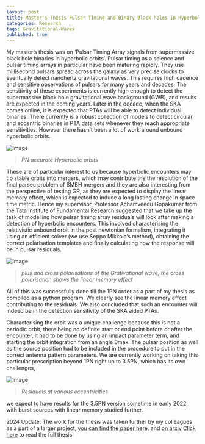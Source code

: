 ```yaml
---
layout: post
title: Master's Thesis Pulsar Timing and Binary Black holes in Hyperbolic orbits
categories: Research
tags: Gravitational-Waves
published: true
---
```



My master’s thesis was on  ‘Pulsar Timing Array signals from supermassive black hole binaries in hyperbolic orbits’. 
Pulsar timing as a science and pulsar timing arrays in particular have been maturing rapidly. 
They use millisecond pulsars spread across the galaxy as very precise clocks to eventually detect nanohertz gravitational waves. 
This requires high cadence and sensitive observations of pulsars for many years and decades. 
The sensitivity of these experiments is currently high enough to detect the supermassive black hole gravitational wave background (GWB), 
and results are expected in the coming years. 
Later in the decade, when the SKA comes online, it is expected that PTAs will be able to detect individual binaries. 
There currently is a robust collection of models to detect circular and eccentric binaries in PTA data sets whenever they reach appropriate sensitivities. 
However there hasn’t been a lot of work around unbound hyperbolic orbits. 

![Image](/site/assets/images/hyperbolic.png "Image")
> *PN accurate Hyperbolic orbits* 

These are of particular interest to us because hyperbolic encounters may tip stable orbits into mergers, 
which may contribute the the resolution of the final parsec problem of SMBH mergers and they are also interesting from the perspective of testing GR, 
as they are expected to display the linear memory effect, which is expected to induce a long lasting change in space time metric. 
Hence my supervisor, Professor Achamveedu Gopakumar from the Tata Institute of Fundamental Research  suggested that 
we take up the task of modelling how pulsar timing array residuals will look after making a detection of hyperbolic encounters.
This involved characterising the relativistic unbound orbit in the post newtonian formalism,
integrating it using an efficient solver (we use Seppo Mikkola’s method), 
obtaining the correct polarisation templates and finally calculating how the response will be in pulsar residuals. 

![Image](/site/assets/images/polarisations.png "Image")
> *plus and cross polarisations of the Grativational wave, the cross polarisation shows the linear memory effect* 

All of this was successfully done till the 1PN order as a part of my thesis as compiled as a python program. 
We clearly see the linear memory effect contributing to the residuals. 
We also concluded that such an encounter will indeed be in the detection sensitivity of the SKA aided PTAs.

 Characterising the orbit was a unique challenge because this is not a periodic orbit, there being no definite start or end point before or after the encounter, 
 it had to be done by using an impact parameter term, and starting the orbit integration from an angle θmax.
 The pulsar position as well as the source position had to be included in the procedure to put in the correct antenna pattern parameters. 
 We are currently working on taking this particular prescription beyond 1PN right up to 3.5PN, 
 which has its own challenges,
 
 
![Image](/site/assets/images/residuals.png "Image")
> *Residuals at various eccentricities*
 
 
 we expect to have results for the 3.5PN version sometime in early 2022, with burst sources with linear memory studied further. 

 2024 Update: The work for the thesis was taken further  by my colleagues as a part of a larger project, [you can find the paper here.] and [on arxiv]
 [Click here] to read the full thesis!



[Click here]:https://drive.google.com/file/d/1jkfx-3fpyrPwdlL1-jOnyTV78SCdoNB_/view
[you can find the paper here.]:https://journals.aps.org/prd/abstract/10.1103/PhysRevD.108.024013
[on arxiv]:https://arxiv.org/pdf/2305.19318.pdf

